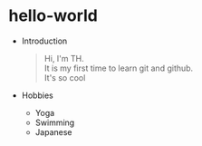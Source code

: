 # hello-world

+ Introduction    
    > Hi, I'm TH.    
    > It is my first time to learn git and github.    
    > It's so cool

+ Hobbies
    - Yoga
    - Swimming
    - Japanese

